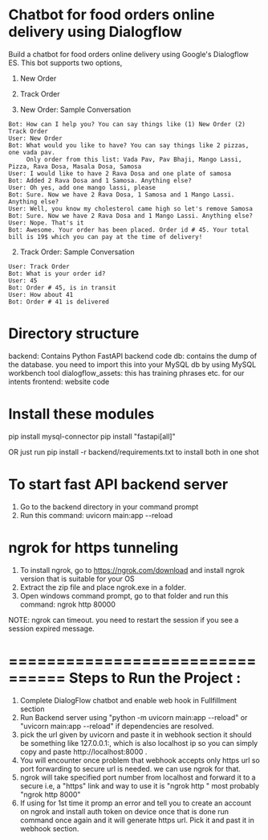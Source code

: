 Chatbot for food orders online delivery using Dialogflow
===================
Build a chatbot for food orders online delivery using Google's Dialogflow ES. This bot supports two options,

1) New Order
2) Track Order

1) New Order: Sample Conversation

```
Bot: How can I help you? You can say things like (1) New Order (2) Track Order
User: New Order
Bot: What would you like to have? You can say things like 2 pizzas, one vada pav.
     Only order from this list: Vada Pav, Pav Bhaji, Mango Lassi, Pizza, Rava Dosa, Masala Dosa, Samosa
User: I would like to have 2 Rava Dosa and one plate of samosa
Bot: Added 2 Rava Dosa and 1 Samosa. Anything else?
User: Oh yes, add one mango lassi, please
Bot: Sure. Now we have 2 Rava Dosa, 1 Samosa and 1 Mango Lassi. Anything else?
User: Well, you know my cholesterol came high so let's remove Samosa
Bot: Sure. Now we have 2 Rava Dosa and 1 Mango Lassi. Anything else?
User: Nope. That's it
Bot: Awesome. Your order has been placed. Order id # 45. Your total bill is 19$ which you can pay at the time of delivery!
```

2) Track Order: Sample Conversation

```Bot: How can I help you? You can say things like (1) New Order (2) Track Order
User: Track Order
Bot: What is your order id?
User: 45
Bot: Order # 45, is in transit
User: How about 41
Bot: Order # 41 is delivered
```

Directory structure
===================
backend: Contains Python FastAPI backend code
db: contains the dump of the database. you need to import this into your MySQL db by using MySQL workbench tool
dialogflow_assets: this has training phrases etc. for our intents
frontend: website code

Install these modules
======================

pip install mysql-connector
pip install "fastapi[all]"

OR just run pip install -r backend/requirements.txt to install both in one shot

To start fast API backend server
================================
1. Go to the backend directory in your command prompt
2. Run this command: uvicorn main:app --reload

ngrok for https tunneling
================================
1. To install ngrok, go to https://ngrok.com/download and install ngrok version that is suitable for your OS
2. Extract the zip file and place ngrok.exe in a folder.
3. Open windows command prompt, go to that folder and run this command: ngrok http 80000

NOTE: ngrok can timeout. you need to restart the session if you see a session expired message.



================================
Steps to Run the Project : 
================================
1. Complete DialogFlow chatbot and enable web hook in Fullfillment section
2. Run Backend server using "python -m uvicorn main:app --reload" or "uvicorn main:app --reload" if dependencies are resolved.
3. pick the url given by uvicorn and paste it in webhook section it should be something like 127.0.0.1:<port number>, which is also localhost ip so you can simply copy and paste http://localhost:8000 .
4. You will encounter once problem that webhook accepts only https url so port forwarding to secure url is needed. we can use ngrok for that.
5. ngrok will take specified port number from localhost and forward it to a secure i.e, a "https" link and way to use it is "ngrok http <port number>" most probably "ngrok http 8000"
6. If using for 1st time it promp an error and tell you to create an account on ngrok and install auth token on device once that is done run command once again and it will generate https url. Pick it and past it in webhook section.